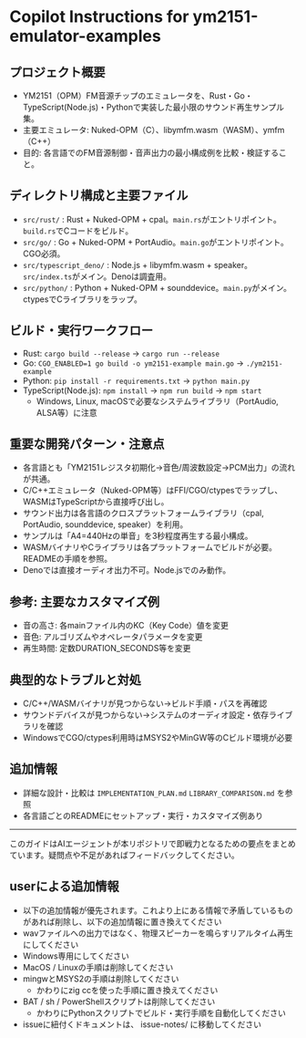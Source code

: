 # Copilot Instructions for ym2151-emulator-examples

## プロジェクト概要
- YM2151（OPM）FM音源チップのエミュレータを、Rust・Go・TypeScript(Node.js)・Pythonで実装した最小限のサウンド再生サンプル集。
- 主要エミュレータ: Nuked-OPM（C）、libymfm.wasm（WASM）、ymfm（C++）
- 目的: 各言語でのFM音源制御・音声出力の最小構成例を比較・検証すること。

## ディレクトリ構成と主要ファイル
- `src/rust/` : Rust + Nuked-OPM + cpal。`main.rs`がエントリポイント。`build.rs`でCコードをビルド。
- `src/go/` : Go + Nuked-OPM + PortAudio。`main.go`がエントリポイント。CGO必須。
- `src/typescript_deno/` : Node.js + libymfm.wasm + speaker。`src/index.ts`がメイン。Denoは調査用。
- `src/python/` : Python + Nuked-OPM + sounddevice。`main.py`がメイン。ctypesでCライブラリをラップ。

## ビルド・実行ワークフロー
- Rust: `cargo build --release` → `cargo run --release`
- Go: `CGO_ENABLED=1 go build -o ym2151-example main.go` → `./ym2151-example`
- Python: `pip install -r requirements.txt` → `python main.py`
- TypeScript(Node.js): `npm install` → `npm run build` → `npm start`
  - Windows, Linux, macOSで必要なシステムライブラリ（PortAudio, ALSA等）に注意

## 重要な開発パターン・注意点
- 各言語とも「YM2151レジスタ初期化→音色/周波数設定→PCM出力」の流れが共通。
- C/C++エミュレータ（Nuked-OPM等）はFFI/CGO/ctypesでラップし、WASMはTypeScriptから直接呼び出し。
- サウンド出力は各言語のクロスプラットフォームライブラリ（cpal, PortAudio, sounddevice, speaker）を利用。
- サンプルは「A4=440Hzの単音」を3秒程度再生する最小構成。
- WASMバイナリやCライブラリは各プラットフォームでビルドが必要。READMEの手順を参照。
- Denoでは直接オーディオ出力不可。Node.jsでのみ動作。

## 参考: 主要なカスタマイズ例
- 音の高さ: 各mainファイル内のKC（Key Code）値を変更
- 音色: アルゴリズムやオペレータパラメータを変更
- 再生時間: 定数DURATION_SECONDS等を変更

## 典型的なトラブルと対処
- C/C++/WASMバイナリが見つからない→ビルド手順・パスを再確認
- サウンドデバイスが見つからない→システムのオーディオ設定・依存ライブラリを確認
- WindowsでCGO/ctypes利用時はMSYS2やMinGW等のCビルド環境が必要

## 追加情報
- 詳細な設計・比較は `IMPLEMENTATION_PLAN.md` `LIBRARY_COMPARISON.md` を参照
- 各言語ごとのREADMEにセットアップ・実行・カスタマイズ例あり

---

このガイドはAIエージェントが本リポジトリで即戦力となるための要点をまとめています。疑問点や不足があればフィードバックしてください。

## userによる追加情報
- 以下の追加情報が優先されます。これより上にある情報で矛盾しているものがあれば削除し、以下の追加情報に置き換えてください
- wavファイルへの出力ではなく、物理スピーカーを鳴らすリアルタイム再生にしてください
- Windows専用にしてください
- MacOS / Linuxの手順は削除してください
- mingwとMSYS2の手順は削除してください
  - かわりにzig ccを使った手順に置き換えてください
- BAT / sh / PowerShellスクリプトは削除してください
  - かわりにPythonスクリプトでビルド・実行手順を自動化してください
- issueに紐付くドキュメントは、 issue-notes/ に移動してください
